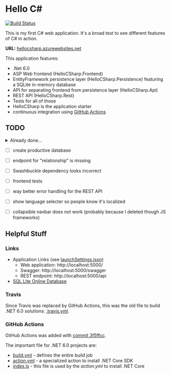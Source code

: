 # Hello C#

[![Build Status](https://github.com/slothsoft/hello-c-sharp/actions/workflows/build.yml/badge.svg)](https://github.com/slothsoft/hello-c-sharp/actions)

This is my first C# web application. It's a broad test to see different features of C# in action.

**URL:** [hellocsharp.azurewebsites.net](https://hellocsharp.azurewebsites.net/)

This application features:

- .Net 6.0 
- ASP Web frontend (HelloCSharp.Frontend)
- EntityFramework persistence layer (HelloCSharp.Persistence) featuring a SQLite in-memory database
- API for separating frontend from persistence layer (HelloCSharp.Api)
- REST API (HelloCSharp.Rest)
- Tests for all of those
- HelloCSharp is the application starter
- continuous integration using [GitHub Actions](https://github.com/slothsoft/hello-c-sharp/actions)



## TODO

<details>
  <summary>Already done...</summary>

- [x] rename `Database` into something more unique
- [x] use lookups instead of these database-based values?
- [x] run tests in Travis
- [x] create a three-layer tier
- [x] are unit test projects the way to go now?
- [x] right now definition of database connection and migration is copied in both main application and rest application
- [x] `AbstractRepositoryController`: it's not good that the ID is in the URL and the TValue
- [x] tests for endpoint and controller test for create and update are missing
- [x] test for endpoint "relationshiptype" is missing
- [x] is it possible to start REST and webapp in one application?
- [x] would it be better to inject repositories directly?
- [x] I18N
- [x] endpoint "relationshiptypes" should be string-based, not index-based in REST
- [x] deploy to Azure!
</details>
  
- [ ] create productive database
- [ ] endpoint for "relationship" is missing
- [ ] Swashbuckle dependency looks incorrect
- [ ] frontend tests
- [ ] way better error handling for the REST API
- [ ] show language selecter so people know it's localized
- [ ] collapsible navbar does not work (probably because I deleted though JS frameworks)



## Helpful Stuff

### Links

- Application Links (see [launchSettings.json](HelloCSharp/Properties/launchSettings.json))
  - Web application: http://localhost:5000/
  - Swagger: http://localhost:5000/swagger
  - REST endpoint: http://localhost:5000/api
- [SQL Lite Online Database](https://sqliteonline.com/)


### Travis

Since Travis was replaced by GitHub Actions, this was the old file to build .NET 6.0 solutions: [.travis.yml](../../blob/6564ef8e139409da7fd6f51004822a719961d924/.travis.yml). 


### GitHub Actions

GitHub Actions was added with [commit 3f5ffcc](../../commit/3f5ffccc324022379f7a954bdf169c97c1d4fe28). 

The important file for .NET 6.0 projects are:

- [build.yml](.github/workflows/build.yml) - defines the entire build job
- [action.yml](action.yml) - a specialized action to install .NET Core SDK
- [index.js](.github/dist/index.js) - this file is used by the _action.yml_ to install .NET Core


